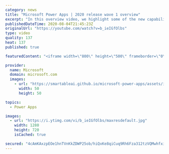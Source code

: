 ```yaml
---
category: news
title: "Microsoft Power Apps | 2020 release wave 1 overview"
excerpt: "In this overview video, we highlight some of the new capabilities included in the latest update to Microsoft Power Apps.      Here are the capabilities covered:     UI enhancements       • Save is always visible       • Chart formatting  Grid user experience enhancements       • Conditional search  "
publishedDateTime: 2020-08-04T21:45:23Z
originalUrl: "https://youtube.com/watch?v=b_ieIGfOlbs"
type: video
quality: 137
heat: 137
published: true

featuredContent: "<iframe width=\"800\" height=\"500\" frameborder=\"0\" src=\"https://www.youtube.com/embed/b_ieIGfOlbs\" allow=\"accelerometer; autoplay; encrypted-media; gyroscope; picture-in-picture\" allowfullscreen></iframe>"

provider:
  name: Microsoft
  domain: microsoft.com
  images:
    - url: "https://smartableai.github.io/microsoft-power-apps/assets/images/organizations/microsoft.com-50x50.jpg"
      width: 50
      height: 50

topics:
  - Power Apps

images:
  - url: "https://i.ytimg.com/vi/b_ieIGfOlbs/maxresdefault.jpg"
    width: 1280
    height: 720
    isCached: true

secured: "4cAmKAxzpEOe1hnTVnKkZDWP25ob/hiQxKe8qiCuq9Rh6Fza312tzVQMwhfxi9TLI95xu7PTBC0zbK/S+vPylJDKvMy6vL7q3Gc2prOnRo4xEnizXzoOI8apHhjqsFWhKTNYE2GnNua/YM2x8j2pThsIxmEMCgxT615KzO1XjRO+eThmbaSIwQSYQgJjX+frguXXZKvcKGKDU5dSzeyy2J6gtEyaYfGEnkEQCh/nnMVtL144pBUgwb0O0xj9NWg9OL1DMUxL4JaIrmRjMQA0FYa6Tf77YUh8bhx62xmny2lIIaUbm0TOpIcdTzaodFNLmNFN61v8y7liGAzl8AeLCQWGBcsMNlDTpuOe3KCzAmX2quGnsfCFLFfh74zAM6y2HQoFgmK16QRrGCGy+94UMKsBglAsH8+D5s9TdR8WTNm6KtZyJsIBZt/fJS/bqy48;dQMtLNOEHGMesVKF6Xf+wg=="
---
```


